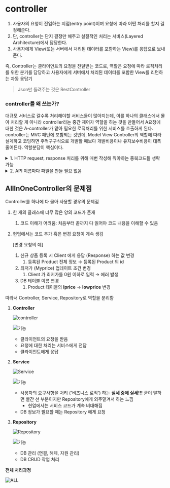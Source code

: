 # controller

1. 사용자의 요청이 진입하는 지점(entry point)이며 요청에 따라 어떤 처리를 할지 결정해준다.
2. 단, controller는 단지 결정만 해주고 실질적인 처리는 서비스(Layered Architecture)에서 담당한다.
3. 사용자에게 View(또는 서버에서 처리된 데이터를 포함하는 View)를 응답으로 보내준다.

 즉, Controller는 클라이언트의 요청을 전달받는 코드로, 역할은 요청에 따라 로직처리를 위한 분기를 담당하고 사용자에게 서버에서 처리된 데이터를 포함한 View를 리턴하는 자동 응답기
>Json만 돌려주는 것은 RestController

### controller를 왜 쓰는가?

대규모 서비스로 갈수록 처리해야할 서비스들이 많아지는데, 이를 하나의 클래스에서 몰아 처리할 게 아니라 controller라는 중간 제어자 역할을 하는 것을 만들어서 A요청에 대한 것은 A-controller가 맡아 필요한 로직처리를 위한 서비스를 호출하게 된다.
controller는 MVC 패턴에 포함되는 것인데, Model View Controller의 역할에 따라 설계하고 코딩하면 주먹구구식으로 개발할 때보다 개발비용이나 유지보수비용이 대폭 줄어든다. 역할분담이 핵심이다.

<details><summary>1. HTTP request, response 처리를 위해 매번 작성해 줘야하는 중복코드들 생략 가능</summary>
<p>
(1) Servlet Code

```java
@WebServlet(urlPatterns = "/api/search")
public class ItemSearchServlet extends HttpServlet {
	@Override
  protected void doGet(HttpServletRequest request, HttpServletResponse response) throws IOException {
      String query = request.getParameter("query");
			
			// ...

      response.setContentType("application/json");
      response.setCharacterEncoding("UTF-8");
      PrintWriter out = response.getWriter();
      String itemDtoListJson = objectMapper.writeValueAsString(itemDtoList);
      out.print(itemDtoListJson);
      out.flush();
	}
}
```

(2) Controller Code
 
    @Controller
    public class ItemSearchController {
     @GetMapping("/api/search")
     @ResponseBody
     public List<ItemDto> getItems(@RequestParam String query) throws IOException {

       // ...

       return itemDtoList;
      }
    }
 
</p>
</details>

<details><summary>2. API 이름마다 파일을 만들 필요 없음</summary>
<p>
 
 |기능|Method|URL|반환
 |---|---|---|---|
 |로그인 페이지|	GET	|/user/login|	login 페이지|
 |로그아웃 처리|	GET	|/user/logout|	"/" 으로 redirect| 
 |회원 가입 페이지|	GET	|/user/signup|	signup 페이지|
 |회원 가입 처리|	POST	|/user/signup|	"/" 으로 redirect| 
 
 (1) Servlet Code

```java
@WebServlet(urlPatterns = "/user/login")
public class UserLoginServlet extends HttpServlet {
	@Override
  protected void doGet(HttpServletRequest request, HttpServletResponse response) {
		// ... 
	}
}
```
      @WebServlet(urlPatterns = "/user/logout")
     public class UserLogoutServlet extends HttpServlet {
      @Override
       protected void doGet(HttpServletRequest request, HttpServletResponse response) {
       // ... 
      }
     }
 
 ...API개수 만큼 생성
 
 (2) Controller Code

- API 마다 파일을 만들 필요 없음
    - 보통 하나의 Contoller 에 모든 API 를 넣지는 않음
    - 유사한 성격의 API 를 하나의 Controller 로 관리
- 함수 이름도 내 마음대로 설정 가능 (단, 클래스 내의 중복함수명 불가)
 
        @Controller
       public class UserController {
        @GetMapping("/user/login")
        public String login() {
            // ...
        }

         @GetMapping("/user/logout")
         public String logout() {
             // ...
         }

        @GetMapping("/user/signup")
        public String signup() { 
         // ... 
        }

        @PostMapping("/user/signup")
         public String registerUser(SignupRequestDto requestDto) {
         // ... 
        }
       }
</p>
</details>

## AllInOneController의 문제점

Controller를 하나에 다 몰아 사용할 경우의 문제점

1. 한 개의 클래스에 너무 많은 양의 코드가 존재
    1. 코드 이해가 어려움: 처음부터 끝까지 다 읽어야 코드 내용을 이해할 수 있음
2. 현업에서는 코드 추가 혹은 변경 요청이 계속 생김
    
    [변경 요청의 예]
    
    1. 신규 상품 등록 시 Client 에게 응답 (Response) 하는 값 변경
        1. 등록된 Product 전체 정보 → 등록된 Product 의 id
    2. 최저가 (Myprice) 업데이트 조건 변경
        1. Client 가 최저가를  0원 이하로 입력 → 에러 발생
    3. DB 테이블 이름 변경
        1. Product 테이블의 **lprice** → **lowprice** 변경

따라서  Controller, Service, Repository로 역할을 분리함

1. **Controller**
    
    
    ![controller](https://teamsparta.notion.site/image/https%3A%2F%2Fs3-us-west-2.amazonaws.com%2Fsecure.notion-static.com%2F9ab055dc-a05c-475b-9ca1-f7b986983024%2FUntitled.png?table=block&id=c3cb34db-cdf5-4125-b5e1-020fabe2d7ef&spaceId=83c75a39-3aba-4ba4-a792-7aefe4b07895&width=780&userId=&cache=v2)
    
    ![기능](https://teamsparta.notion.site/image/https%3A%2F%2Fs3-us-west-2.amazonaws.com%2Fsecure.notion-static.com%2F900531e6-7bee-4f27-8934-7c7091245e62%2FUntitled.png?table=block&id=fe4d8667-90dd-42d8-bf79-7cc6ebd6f596&spaceId=83c75a39-3aba-4ba4-a792-7aefe4b07895&width=1660&userId=&cache=v2)
    
    
    - 클라이언트의 요청을 받음
    - 요청에 대한 처리는 서비스에게 전담
    - 클라이언트에게 응답
    
2. **Service**
    
    ![Service](https://teamsparta.notion.site/image/https%3A%2F%2Fs3-us-west-2.amazonaws.com%2Fsecure.notion-static.com%2F326eac47-e0a1-4871-a29b-4e7d80704a84%2FUntitled.png?table=block&id=41202e27-8919-4996-a96a-1ae8ac605f0b&spaceId=83c75a39-3aba-4ba4-a792-7aefe4b07895&width=870&userId=&cache=v2)
    
    ![기능](https://teamsparta.notion.site/image/https%3A%2F%2Fs3-us-west-2.amazonaws.com%2Fsecure.notion-static.com%2F6e98050f-e496-43b0-8eba-2e458055ea44%2FUntitled.png?table=block&id=93dc5d7d-6818-4c42-85fd-d02d4c53736c&spaceId=83c75a39-3aba-4ba4-a792-7aefe4b07895&width=2000&userId=&cache=v2)
   
    - 사용자의 요구사항을 처리 ('비즈니스 로직') 하는 **실세 중에 실세!!!** 굳이 말하면 빨간 선 부분이지만 Repository에게 외주맡겨서 하는 느낌
        - 현업에서는 서비스 코드가 계속 비대해짐
    - DB 정보가 필요할 때는 Repository 에게 요청
    
3. **Repository**
    
    ![Repository](https://teamsparta.notion.site/image/https%3A%2F%2Fs3-us-west-2.amazonaws.com%2Fsecure.notion-static.com%2F914029fa-aa47-4ddd-96e1-c41e9d090332%2FUntitled.png?table=block&id=b6157b34-f382-488b-bf7d-5cec6e849f1e&spaceId=83c75a39-3aba-4ba4-a792-7aefe4b07895&width=760&userId=&cache=v2)
    
    ![기능](https://teamsparta.notion.site/image/https%3A%2F%2Fs3-us-west-2.amazonaws.com%2Fsecure.notion-static.com%2Ffd45076b-cce4-462f-b3da-0188b10da5b2%2FUntitled.png?table=block&id=daabaa27-45e3-4531-b43a-fd27f949f9b6&spaceId=83c75a39-3aba-4ba4-a792-7aefe4b07895&width=1660&userId=&cache=v2)
    
    
    
    - DB 관리 (연결, 해제, 자원 관리)
    - DB CRUD 작업 처리
    
**전체 처리과정**

![ALL](https://teamsparta.notion.site/image/https%3A%2F%2Fs3-us-west-2.amazonaws.com%2Fsecure.notion-static.com%2F25b09b2a-863b-4fa5-9ac0-1eab0f31bdba%2FUntitled.png?table=block&id=25a373f0-2449-44b4-bea6-884509660860&spaceId=83c75a39-3aba-4ba4-a792-7aefe4b07895&width=1770&userId=&cache=v2)
